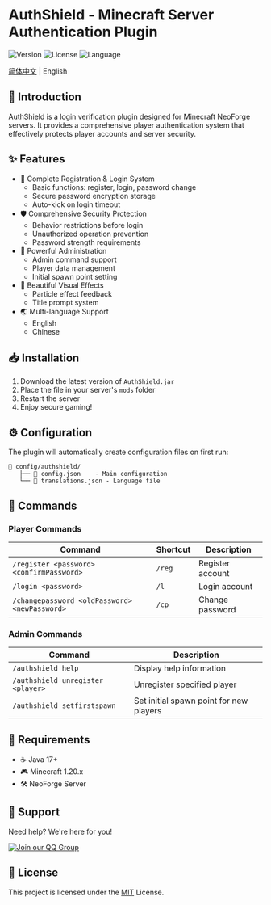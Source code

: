 # AuthShield - Minecraft Server Authentication Plugin

![Version](https://img.shields.io/badge/NeoForge-1.21.1-blue)
![License](https://img.shields.io/badge/License-MIT-green)
![Language](https://img.shields.io/badge/Language-Java-orange)

[简体中文](README.md) | English

## 📝 Introduction

AuthShield is a login verification plugin designed for Minecraft NeoForge servers. It provides a comprehensive player authentication system that effectively protects player accounts and server security.

## ✨ Features

- 🔐 Complete Registration & Login System
  - Basic functions: register, login, password change
  - Secure password encryption storage
  - Auto-kick on login timeout
- 🛡️ Comprehensive Security Protection
  - Behavior restrictions before login
  - Unauthorized operation prevention
  - Password strength requirements
- 👑 Powerful Administration
  - Admin command support
  - Player data management
  - Initial spawn point setting
- 🎨 Beautiful Visual Effects
  - Particle effect feedback
  - Title prompt system
- 🌏 Multi-language Support
  - English
  - Chinese

## 📥 Installation

1. Download the latest version of `AuthShield.jar`
2. Place the file in your server's `mods` folder
3. Restart the server
4. Enjoy secure gaming!

## ⚙️ Configuration

The plugin will automatically create configuration files on first run:
```
📁 config/authshield/
   ├── 📄 config.json    - Main configuration
   └── 📄 translations.json - Language file
```

## 📌 Commands

### Player Commands
| Command | Shortcut | Description |
|---------|----------|-------------|
| `/register <password> <confirmPassword>` | `/reg` | Register account |
| `/login <password>` | `/l` | Login account |
| `/changepassword <oldPassword> <newPassword>` | `/cp` | Change password |

### Admin Commands
| Command | Description |
|---------|-------------|
| `/authshield help` | Display help information |
| `/authshield unregister <player>` | Unregister specified player |
| `/authshield setfirstspawn` | Set initial spawn point for new players |

## 🔧 Requirements

- ☕ Java 17+
- 🎮 Minecraft 1.20.x
- 🛠️ NeoForge Server

## 💬 Support

Need help? We're here for you!

[![Join our QQ Group](https://img.shields.io/badge/QQ_Group-528651839-blue)](https://jq.qq.com/?_wv=1027&k=528651839)

## 📜 License

This project is licensed under the [MIT](LICENSE) License.

